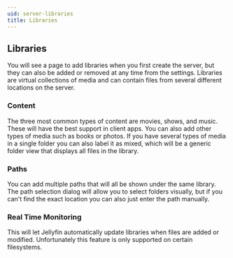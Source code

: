 ```yaml
---
uid: server-libraries
title: Libraries
---
```


## Libraries

You will see a page to add libraries when you first create the server, but they can also be added or removed at any time from the settings. Libraries are virtual collections of media and can contain files from several different locations on the server.

### Content

The three most common types of content are movies, shows, and music. These will have the best support in client apps. You can also add other types of media such as books or photos. If you have several types of media in a single folder you can also label it as mixed, which will be a generic folder view that displays all files in the library.

### Paths

You can add multiple paths that will all be shown under the same library. The path selection dialog will allow you to select folders visually, but if you can't find the exact location you can also just enter the path manually.

### Real Time Monitoring

This will let Jellyfin automatically update libraries when files are added or modified. Unfortunately this feature is only supported on certain filesystems.
